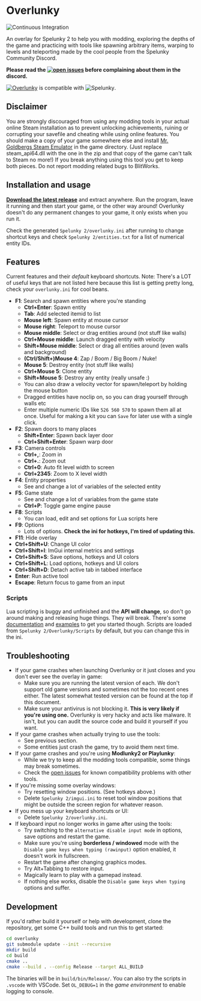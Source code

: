 # Overlunky
![Continuous Integration](https://github.com/spelunky-fyi/overlunky/workflows/Continuous%20Integration/badge.svg)

An overlay for Spelunky 2 to help you with modding, exploring the depths of the game and practicing with tools like spawning arbitrary items, warping to levels and teleporting made by the cool people from the Spelunky Community Discord.

**Please read the [![open issues](https://img.shields.io/github/issues-raw/spelunky-fyi/overlunky)](https://github.com/spelunky-fyi/overlunky/issues) before complaining about them in the discord.**

[![Overlunky](https://img.shields.io/github/v/release/spelunky-fyi/overlunky?label=Overlunky)](https://github.com/spelunky-fyi/overlunky/releases/latest) is compatible with ![Spelunky](https://img.shields.io/badge/Spelunky2-1.20.2a-green).

## Disclaimer
You are strongly discouraged from using any modding tools in your actual online Steam installation as to prevent unlocking achievements, ruining or corrupting your savefile and cheating while using online features. You should make a copy of your game somewhere else and install [Mr. Goldbergs Steam Emulator](https://mr_goldberg.gitlab.io/goldberg_emulator/) in the game directory. (Just replace steam_api64.dll with the one in the zip and that copy of the game can't talk to Steam no more!) If you break anything using this tool you get to keep both pieces. Do not report modding related bugs to BlitWorks.

## Installation and usage
**[Download the latest release](https://github.com/spelunky-fyi/overlunky/releases/latest)** and extract anywhere. Run the program, leave it running and then start your game, or the other way around! Overlunky doesn't do any permanent changes to your game, it only exists when you run it.

Check the generated `Spelunky 2/overlunky.ini` after running to change shortcut keys and check `Spelunky 2/entities.txt` for a list of numerical entity IDs.

## Features
Current features and their *default* keyboard shortcuts. Note: There's a LOT of useful keys that are not listed here because this list is getting pretty long, check your `overlunky.ini` for cool beans.
  - **F1**: Search and spawn entities where you're standing
      + **Ctrl+Enter**: Spawn entity
      + **Tab**: Add selected itemid to list
      + **Mouse left**: Spawn entity at mouse cursor
      + **Mouse right**: Teleport to mouse cursor
      + **Mouse middle**: Select or drag entities around (not stuff like walls)
      + **Ctrl+Mouse middle**: Launch dragged entity with velocity
      + **Shift+Mouse middle**: Select or drag all entities around (even walls and background)
      + **(Ctrl/Shift+)Mouse 4**: Zap / Boom / Big Boom / Nuke!
      + **Mouse 5**: Destroy entity (not stuff like walls)
      + **Ctrl+Mouse 5**: Clone entity
      + **Shift+Mouse 5**: Destroy any entity (really unsafe :)
      + You can also draw a velocity vector for spawn/teleport by holding the mouse button
      + Dragged entities have noclip on, so you can drag yourself through walls etc
      + Enter multiple numeric IDs like `526 560 570` to spawn them all at once. Useful for making a kit you can `Save` for later use with a single click.
  - **F2**: Spawn doors to many places
      + **Shift+Enter**: Spawn back layer door
      + **Ctrl+Shift+Enter**: Spawn warp door
  - **F3**: Camera controls
      + **Ctrl+,**: Zoom in
      + **Ctrl+.**: Zoom out
      + **Ctrl+0**: Auto fit level width to screen
      + **Ctrl+2345**: Zoom to X level width
  - **F4**: Entity properties
      + See and change a lot of variables of the selected entity
  - **F5**: Game state
      + See and change a lot of variables from the game state
      + **Ctrl+P**: Toggle game engine pause
  - **F8**: Scripts
      + You can load, edit and set options for Lua scripts here
  - **F9**: Options
      + Lots of options. **Check the ini for hotkeys, I'm tired of updating this.**
  - **F11**: Hide overlay
  - **Ctrl+Shift+U**: Change UI color
  - **Ctrl+Shift+I**: ImGui internal metrics and settings
  - **Ctrl+Shift+S**: Save options, hotkeys and UI colors
  - **Ctrl+Shift+L**: Load options, hotkeys and UI colors
  - **Ctrl+Shift+D**: Detach active tab in tabbed interface
  - **Enter**: Run active tool
  - **Escape**: Return focus to game from an input

### Scripts
Lua scripting is buggy and unfinished and the **API will change**, so don't go around making and releasing huge things. They will break. There's some [documentation](https://github.com/spelunky-fyi/overlunky/blob/main/docs/script-api.md) and [examples](https://github.com/spelunky-fyi/overlunky/tree/main/examples) to get you started though. Scripts are loaded from `Spelunky 2/Overlunky/Scripts` by default, but you can change this in the ini.

## Troubleshooting
  - If your game crashes when launching Overlunky or it just closes and you don't ever see the overlay in game:
    + Make sure you are running the latest version of each. We don't support old game versions and sometimes not the too recent ones either. The latest somewhat tested version can be found at the top if this document.
    + Make sure your antivirus is not blocking it. **This is very likely if you're using one.** Overlunky is very hacky and acts like malware. It isn't, but you can audit the source code and build it yourself if you want.
  - If your game crashes when actually trying to use the tools:
    + See previous section.
    + Some entities just crash the game, try to avoid them next time.
  - If your game crashes and you're using **Modlunky2 or Playlunky**:
    + While we try to keep all the modding tools compatible, some things may break sometimes.
    + Check the [open issues](https://github.com/spelunky-fyi/overlunky/issues) for known compatibility problems with other tools.
  - If you're missing some overlay windows:
    + Try resetting window positions. (See hotkeys above.)
    + Delete `Spelunky 2/imgui.ini` to reset tool window positions that might be outside the screen region for whatever reason.
  - If you mess up your keyboard shortcuts or UI:
    + Delete `Spelunky 2/overlunky.ini`.
  - If keyboard input no longer works in game after using the tools:
    + Try switching to the `alternative disable input mode` in options, save options and restart the game.
    + Make sure you're using **borderless / windowed** mode with the `Disable game keys when typing (rawinput)` option enabled, it doesn't work in fullscreen.
    + Restart the game after changing graphics modes.
    + Try Alt+Tabbing to restore input.
    + Magically learn to play with a gamepad instead.
    + If nothing else works, disable the `Disable game keys when typing` options and suffer.
    
## Development
If you'd rather build it yourself or help with development, clone the repository, get some C++ build tools and run this to get started:
```bash
cd overlunky
git submodule update --init --recursive
mkdir build
cd build
cmake ..
cmake --build . --config Release --target ALL_BUILD
```
The binaries will be in `build/bin/Release/`. You can also try the scripts in `.vscode` with VSCode. Set `OL_DEBUG=1` in the *game environment* to enable logging to console.
